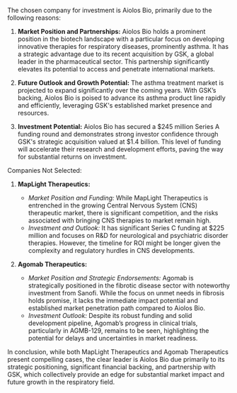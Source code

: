 The chosen company for investment is Aiolos Bio, primarily due to the following reasons:

1. **Market Position and Partnerships:** Aiolos Bio holds a prominent position in the biotech landscape with a particular focus on developing innovative therapies for respiratory diseases, prominently asthma. It has a strategic advantage due to its recent acquisition by GSK, a global leader in the pharmaceutical sector. This partnership significantly elevates its potential to access and penetrate international markets.

2. **Future Outlook and Growth Potential:** The asthma treatment market is projected to expand significantly over the coming years. With GSK’s backing, Aiolos Bio is poised to advance its asthma product line rapidly and efficiently, leveraging GSK's established market presence and resources.

3. **Investment Potential:** Aiolos Bio has secured a $245 million Series A funding round and demonstrates strong investor confidence through GSK's strategic acquisition valued at $1.4 billion. This level of funding will accelerate their research and development efforts, paving the way for substantial returns on investment.

Companies Not Selected:

1. **MapLight Therapeutics:**
   - *Market Position and Funding:* While MapLight Therapeutics is entrenched in the growing Central Nervous System (CNS) therapeutic market, there is significant competition, and the risks associated with bringing CNS therapies to market remain high.
   - *Investment and Outlook:* It has significant Series C funding at $225 million and focuses on R&D for neurological and psychiatric disorder therapies. However, the timeline for ROI might be longer given the complexity and regulatory hurdles in CNS developments.

2. **Agomab Therapeutics:**
   - *Market Position and Strategic Endorsements:* Agomab is strategically positioned in the fibrotic disease sector with noteworthy investment from Sanofi. While the focus on unmet needs in fibrosis holds promise, it lacks the immediate impact potential and established market penetration path compared to Aiolos Bio.
   - *Investment Outlook:* Despite its robust funding and solid development pipeline, Agomab’s progress in clinical trials, particularly in AGMB-129, remains to be seen, highlighting the potential for delays and uncertainties in market readiness.

In conclusion, while both MapLight Therapeutics and Agomab Therapeutics present compelling cases, the clear leader is Aiolos Bio due primarily to its strategic positioning, significant financial backing, and partnership with GSK, which collectively provide an edge for substantial market impact and future growth in the respiratory field.